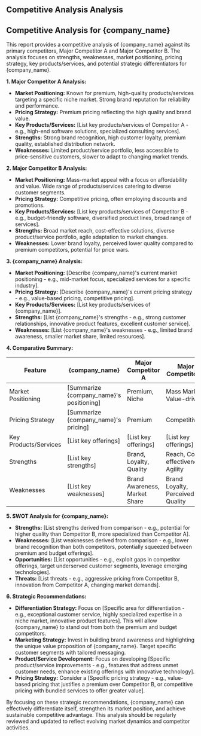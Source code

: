 ## Competitive Analysis Analysis

## Competitive Analysis for {company_name}

This report provides a competitive analysis of {company_name} against its primary competitors, Major Competitor A and Major Competitor B. The analysis focuses on strengths, weaknesses, market positioning, pricing strategy, key products/services, and potential strategic differentiators for {company_name}.

**1. Major Competitor A Analysis:**

* **Market Positioning:**  Known for premium, high-quality products/services targeting a specific niche market.  Strong brand reputation for reliability and performance.
* **Pricing Strategy:** Premium pricing reflecting the high quality and brand value.
* **Key Products/Services:**  [List key products/services of Competitor A - e.g., high-end software solutions, specialized consulting services].
* **Strengths:** Strong brand recognition, high customer loyalty, premium quality, established distribution network.
* **Weaknesses:**  Limited product/service portfolio, less accessible to price-sensitive customers, slower to adapt to changing market trends.


**2. Major Competitor B Analysis:**

* **Market Positioning:**  Mass-market appeal with a focus on affordability and value. Wide range of products/services catering to diverse customer segments.
* **Pricing Strategy:** Competitive pricing, often employing discounts and promotions.
* **Key Products/Services:** [List key products/services of Competitor B - e.g., budget-friendly software, diversified product lines, broad range of services].
* **Strengths:** Broad market reach, cost-effective solutions, diverse product/service portfolio, agile adaptation to market changes.
* **Weaknesses:**  Lower brand loyalty, perceived lower quality compared to premium competitors, potential for price wars.


**3. {company_name} Analysis:**

* **Market Positioning:** [Describe {company_name}'s current market positioning - e.g., mid-market focus, specialized services for a specific industry].
* **Pricing Strategy:** [Describe {company_name}'s current pricing strategy - e.g., value-based pricing, competitive pricing].
* **Key Products/Services:** [List key products/services of {company_name}].
* **Strengths:** [List {company_name}'s strengths - e.g., strong customer relationships, innovative product features, excellent customer service].
* **Weaknesses:** [List {company_name}'s weaknesses - e.g., limited brand awareness, smaller market share, limited resources].


**4. Comparative Summary:**

| Feature | {company_name} | Major Competitor A | Major Competitor B |
|---|---|---|---|
| Market Positioning | [Summarize {company_name}'s positioning] | Premium, Niche | Mass Market, Value-driven |
| Pricing Strategy | [Summarize {company_name}'s pricing] | Premium | Competitive |
| Key Products/Services | [List key offerings] | [List key offerings] | [List key offerings] |
| Strengths | [List key strengths] | Brand, Loyalty, Quality | Reach, Cost-effectiveness, Agility |
| Weaknesses | [List key weaknesses] | Brand Awareness, Market Share | Brand Loyalty, Perceived Quality |



**5. SWOT Analysis for {company_name}:**

* **Strengths:** [List strengths derived from comparison - e.g., potential for higher quality than Competitor B, more specialized than Competitor A].
* **Weaknesses:** [List weaknesses derived from comparison - e.g., lower brand recognition than both competitors, potentially squeezed between premium and budget offerings].
* **Opportunities:** [List opportunities - e.g., exploit gaps in competitor offerings, target underserved customer segments, leverage emerging technologies].
* **Threats:** [List threats - e.g., aggressive pricing from Competitor B, innovation from Competitor A, changing market demands].



**6. Strategic Recommendations:**

* **Differentiation Strategy:**  Focus on [Specific area for differentiation - e.g., exceptional customer service, highly specialized expertise in a niche market, innovative product features]. This will allow {company_name} to stand out from both the premium and budget competitors.
* **Marketing Strategy:** Invest in building brand awareness and highlighting the unique value proposition of {company_name}. Target specific customer segments with tailored messaging.
* **Product/Service Development:**  Focus on developing [Specific product/service improvements - e.g., features that address unmet customer needs, enhance existing offerings with innovative technology].
* **Pricing Strategy:**  Consider a [Specific pricing strategy - e.g., value-based pricing that justifies a premium over Competitor B, or competitive pricing with bundled services to offer greater value].


By focusing on these strategic recommendations, {company_name} can effectively differentiate itself, strengthen its market position, and achieve sustainable competitive advantage.  This analysis should be regularly reviewed and updated to reflect evolving market dynamics and competitor activities.
